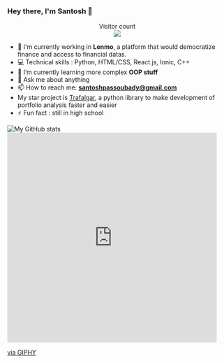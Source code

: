 ### Hey there, I'm Santosh 👋

<p align="center"> 
  Visitor count<br>
  <img src="https://profile-counter.glitch.me/ssantoshp/count.svg" />
</p>


- 🍉 I'm currently working in **Lenmo**, a platform that would democratize finance and access to financial datas. 
- 💻 Technical skills : Python, HTML/CSS, React.js, Ionic, C++
- 🌱 I’m currently learning more complex **OOP stuff**
- 💬 Ask me about anything
- 📫 How to reach me: **santoshpassoubady@gmail.com**
- My star project is [Trafalgar](https://github.com/ssantoshp/trafalgar), a python library to make development of portfolio analysis faster and easier
- ⚡ Fun fact : still in high school

![My GitHub stats](https://github-readme-stats.vercel.app/api?username=ssantoshp&count_private=true)<iframe src="https://giphy.com/embed/14SHMhEv54pNvO8eHF" width="480" height="480" frameBorder="0" class="giphy-embed" allowFullScreen></iframe><p><a href="https://giphy.com/gifs/brooklynninenine-nbc-tv-show-brooklyn99-14SHMhEv54pNvO8eHF">via GIPHY</a></p>
